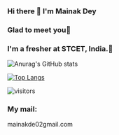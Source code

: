 ### Hi there 👋 I'm Mainak Dey 
### Glad to meet you💙
### I'm a fresher at STCET, India.🤵



![Anurag's GitHub stats](https://github-readme-stats.vercel.app/api?username=Mainakdey1&show_icons=true&theme=radical)

[![Top Langs](https://github-readme-stats.vercel.app/api/top-langs/?username=Mainakdey1&layout=)](https://github.com/anuraghazra/github-readme-stats)



![visitors](https://visitor-badge.glitch.me/badge?page_id=${Mainakdey1}.${Mainakdey1})

### My mail: 
mainakde02gmail.com
